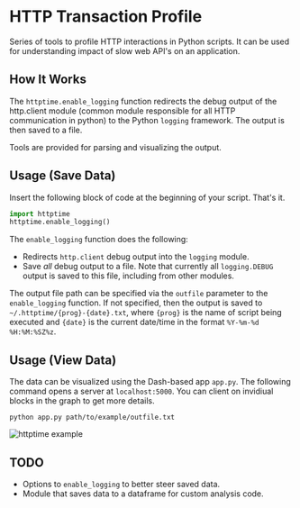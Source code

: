 # HTTP Transaction Profile

Series of tools to profile HTTP interactions in Python scripts. It can be used for understanding impact of slow web API's on an application.

## How It Works
The `httptime.enable_logging` function redirects the debug output of the http.client module (common module responsible for all HTTP communication in python) to the Python `logging` framework. The output is then saved to a file.

Tools are provided for parsing and visualizing the output.

## Usage (Save Data)

Insert the following block of code at the beginning of your script. That's it.

```python
import httptime
httptime.enable_logging()
```

The `enable_logging` function does the following:
- Redirects `http.client` debug output into the `logging` module.
- Save *all* debug output to a file. Note that currently all `logging.DEBUG` output is saved to this file, including from other modules.

The output file path can be specified via the `outfile` parameter to the `enable_logging` function. If not specified, then the output is saved to `~/.httptime/{prog}-{date}.txt`, where `{prog}` is the name of script being executed and `{date}` is the current date/time in the format `%Y-%m-%d %H:%M:%SZ%z`.

## Usage (View Data)
The data can be visualized using the Dash-based app `app.py`. The following command opens a server at `localhost:5000`. You can client on invidiual blocks in the graph to get more details.

```shell
python app.py path/to/example/outfile.txt
```

![httptime example](https://i.imgur.com/9nRXSoU.png)

## TODO
- Options to `enable_logging` to better steer saved data.
- Module that saves data to a dataframe for custom analysis code.
